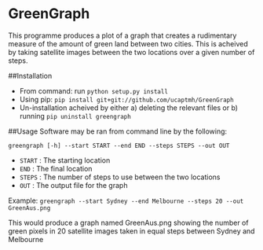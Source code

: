# GreenGraph
This programme produces a plot of a graph that creates a rudimentary measure of the amount of green land between two cities. This is acheived by taking satellite images between the two locations over a given number of steps.

##Installation
* From command: run `python setup.py install`
* Using pip: `pip install git+git://github.com/ucaptmh/GreenGraph`
* Un-installation acheived by either a) deleting the relevant files or b) running `pip uninstall greengraph`

##Usage
Software may be ran from command line by the following:

`greengraph [-h] --start START --end END --steps STEPS --out OUT`
* `START` : The starting location
* `END` : The final location
* `STEPS` : The number of steps to use between the two locations
* `OUT` : The output file for the graph

Example: `greengraph --start Sydney --end Melbourne --steps 20 --out GreenAus.png`

This would produce a graph named GreenAus.png showing the number of green pixels in 20 satellite images taken in equal steps between Sydney and Melbourne
